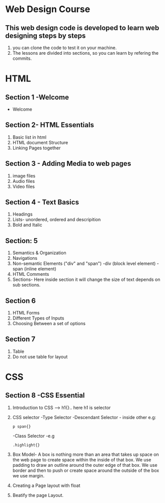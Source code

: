 # Web Design Course

## This web design code is developed to learn web designing steps by steps

1. you can clone the code to test it on your machine.
2. The lessons are divided into sections, so you can learn by refering the commits.

# HTML

## Section 1 -Welcome
- Welcome

## Section 2- HTML Essentials

1. Basic list in html
2. HTML document Structure
3. Linking Pages together

## Section 3 - Adding Media to web pages
 1. image files
 2. Audio files
 3. Video files

 ## Section 4 - Text Basics
 1. Headings
 2. Lists- unordered, ordered and descripition 
 3. Bold and Italic

 ## Section: 5
 1. Semantics & Organization
 2. Navigations
 3. Non-semantic Elements ("div" and "span")
    -div (block level element)
    -span (inline element)
 4. HTML Comments
 5. Sections- Here inside section it will change the size of text depends on sub sections.

 ## Section 6
 1. HTML Forms
 2. Different Types of Inputs
 3. Choosing Between a set of options

 ## Section 7
 1. Table
 2. Do not use table for layout

# CSS

## Section 8 -CSS Essential
1. Introduction to CSS --> h1{}.. here h1 is selector
2. CSS selector
    -Type Selector
    -Descendant Selector - inside other e.g: 
    ```
    p span{}
    ```
    -Class Selector -e.g 
    ```
    .highlight{}
    ```
3. Box Model-
    A box is nothing more than an area that takes up space on the web page to create space within the inside of that box. We use padding to draw an outline around the outer edge of that box.
    We use border and then to push or create space around the outside of the box we use margin.

4. Creating a Page layout with float
5. Beatify the page Layout.